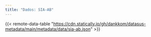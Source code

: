 ```yaml
---
title: "Dados: SIA-AB"
---
```


{{< remote-data-table "https://cdn.statically.io/gh/dankkom/datasus-metadata/main/metadata/data/sia-ab.json" >}}
